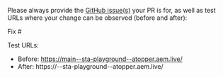 Please always provide the [GitHub issue(s)](../issues) your PR is for, as well as test URLs where your change can be observed (before and after):

Fix #<gh-issue-id>

Test URLs:
- Before: https://main--sta-playground--atopper.aem.live/
- After: https://<branch>--sta-playground--atopper.aem.live/
